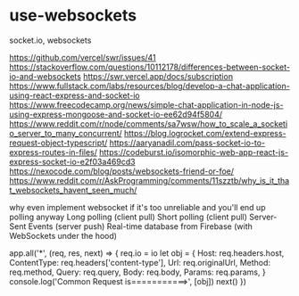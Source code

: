 # use-websockets

socket.io, websockets

https://github.com/vercel/swr/issues/41
https://stackoverflow.com/questions/10112178/differences-between-socket-io-and-websockets
https://swr.vercel.app/docs/subscription
https://www.fullstack.com/labs/resources/blog/develop-a-chat-application-using-react-express-and-socket-io
https://www.freecodecamp.org/news/simple-chat-application-in-node-js-using-express-mongoose-and-socket-io-ee62d94f5804/
https://www.reddit.com/r/node/comments/sa7wsw/how_to_scale_a_socketio_server_to_many_concurrent/
https://blog.logrocket.com/extend-express-request-object-typescript/
https://aaryanadil.com/pass-socket-io-to-express-routes-in-files/
https://codeburst.io/isomorphic-web-app-react-js-express-socket-io-e2f03a469cd3
https://nexocode.com/blog/posts/websockets-friend-or-foe/
https://www.reddit.com/r/AskProgramming/comments/11szztb/why_is_it_that_websockets_havent_seen_much/

why even implement websocket if it's too unreliable and you'll end up polling anyway
Long polling (client pull)
Short polling (client pull)
Server-Sent Events (server push)
Real-time database from Firebase (with WebSockets under the hood)

<!-- prettier-ignore-start -->
app.all('*', (req, res, next) => {
  req.io = io
  let obj = {
    Host: req.headers.host,
    ContentType: req.headers['content-type'],
    Url: req.originalUrl,
    Method: req.method,
    Query: req.query,
    Body: req.body,
    Params: req.params,
  }
  console.log('Common Request is===========>', [obj])
  next()
})
<!-- prettier-ignore-end -->
